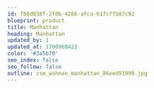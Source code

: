 ```yaml
---
id: f86d038f-2f0b-4266-afca-617cffb87c92
blueprint: product
title: Manhattan
heading: Manhattan
updated_by: 1
updated_at: 1700960423
color: '#3a5b70'
seo_index: false
seo_follow: false
outline: csm_wohnen_manhattan_86eed91990.jpg
---
```

